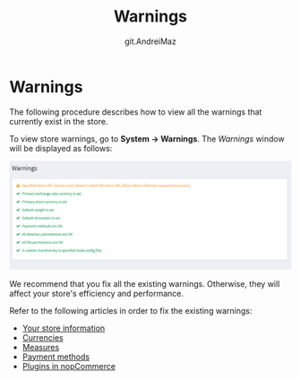 ﻿---
title: Warnings
uid: en/running-your-store/system-administration/warnings
author: git.AndreiMaz
contributors: git.exileDev, git.mariannk, git.DmitriyKulagin
---

# Warnings

The following procedure describes how to view all the warnings that currently exist in the store.

To view store warnings, go to **System → Warnings**. The *Warnings* window will be displayed as follows:

![Warnings](_static/warnings/warnings.jpg)

We recommend that you fix all the existing warnings. Otherwise, they will affect your store's efficiency and performance.

Refer to the following articles in order to fix the existing warnings:

* [Your store information](xref:en/getting-started/advanced-configuration/your-store-information)
* [Currencies](xref:en/getting-started/configure-payments/advanced-configuration/currencies)
* [Measures](xref:en/getting-started/configure-shipping/advanced-configuration/measures)
* [Payment methods](xref:en/getting-started/configure-payments/payment-methods/index)
* [Plugins in nopCommerce](xref:en/getting-started/advanced-configuration/plugins-in-nopcommerce)
